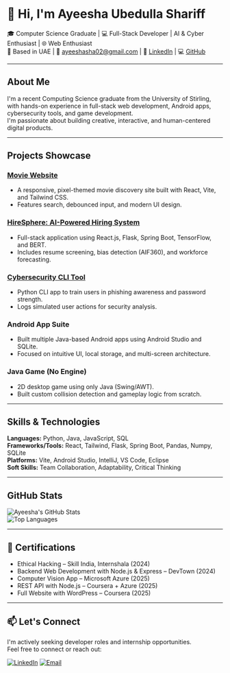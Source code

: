# 👋 Hi, I'm Ayeesha Ubedulla Shariff

🎓 Computer Science Graduate | 💻 Full-Stack Developer | AI & Cyber Enthusiast | 🌐 Web Enthusiast  
📍 Based in UAE | 📧 ayeeshasha02@gmail.com | 🔗 [LinkedIn](https://linkedin.com/in/ayeesha-shariff) | 💻 [GitHub](https://github.com/Ayeesha02)

---

## About Me

I'm a recent Computing Science graduate from the University of Stirling, with hands-on experience in full-stack web development, Android apps, cybersecurity tools, and game development.  
I'm passionate about building creative, interactive, and human-centered digital products.

---

## Projects Showcase

###  [Movie Website](https://github.com/Ayeesha02/Movie-website)
- A responsive, pixel-themed movie discovery site built with React, Vite, and Tailwind CSS.
- Features search, debounced input, and modern UI design.

### [HireSphere: AI-Powered Hiring System](https://github.com/Ayeesha02/HireSphere.git)
- Full-stack application using React.js, Flask, Spring Boot, TensorFlow, and BERT.
- Includes resume screening, bias detection (AIF360), and workforce forecasting.

### [Cybersecurity CLI Tool](https://github.com/Ayeesha02/cybersecurity-awareness-cli.git)
- Python CLI app to train users in phishing awareness and password strength.
- Logs simulated user actions for security analysis.

###  Android App Suite
- Built multiple Java-based Android apps using Android Studio and SQLite.
- Focused on intuitive UI, local storage, and multi-screen architecture.

###  Java Game (No Engine)
- 2D desktop game using only Java (Swing/AWT).
- Built custom collision detection and gameplay logic from scratch.

---

##  Skills & Technologies

**Languages:** Python, Java, JavaScript, SQL  
**Frameworks/Tools:** React, Tailwind, Flask, Spring Boot, Pandas, Numpy, SQLite  
**Platforms:** Vite, Android Studio, IntelliJ, VS Code, Eclipse  
**Soft Skills:** Team Collaboration, Adaptability, Critical Thinking

---

##  GitHub Stats

![Ayeesha's GitHub Stats](https://github-readme-stats.vercel.app/api?username=Ayeesha02&show_icons=true&theme=dark)  
![Top Languages](https://github-readme-stats.vercel.app/api/top-langs/?username=Ayeesha02&layout=flex)

---

## 📜 Certifications

- Ethical Hacking – Skill India, Internshala (2024)
- Backend Web Development with Node.js & Express – DevTown (2024)
- Computer Vision App – Microsoft Azure (2025)
- REST API with Node.js – Coursera + Azure (2025)
- Full Website with WordPress – Coursera (2025)

---

## 📫 Let's Connect

I'm actively seeking developer roles and internship opportunities.  
Feel free to connect or reach out:

[![LinkedIn](https://img.shields.io/badge/LinkedIn-blue?logo=linkedin&style=flat-square)](https://linkedin.com/in/ayeesha-shariff)
[![Email](https://img.shields.io/badge/Gmail-red?logo=gmail&style=flat-square)](mailto:ayeeshasha02@gmail.com)

